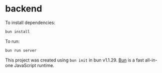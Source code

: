 # backend

To install dependencies:

```bash
bun install
```

To run:

```bash
bun run server
```

This project was created using `bun init` in bun v1.1.29. [Bun](https://bun.sh) is a fast all-in-one JavaScript runtime.
